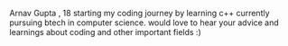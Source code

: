 Arnav Gupta , 18 
starting my coding journey by learning  c++
currently pursuing btech in computer science.
would love to hear your advice and learnings about coding and other important fields
:)
